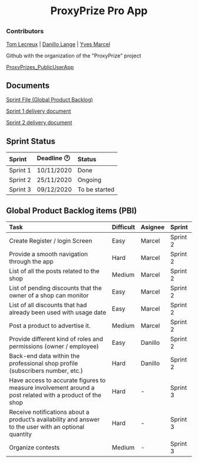 <h1 align="center">
  ProxyPrize Pro App<p>
  
</h1>

### Contributors

[Tom Lecreux](https://github.com/TomRaz7) |
[Danillo Lange](https://github.com/roxdan) | 
[Yves Marcel](https://github.com/Marcel75Git)


Github with the organization of the "ProxyPrize" project

[ProxyPrizes_PublicUserApp](https://github.com/TomRaz7/ProxyPrizes_PublicUserApp)

## Documents 

[Sprint File (Global Product Backlog)](https://docs.google.com/document/d/1ITNbgL-sYImb7OesFLkRM0NnmfYxn0Vx3P2fX3dLdjw/edit#) 

[Sprint 1 delivery document](https://docs.google.com/document/d/102jllO_UXDWyHpwsNhTn4fyqwcMvPCtMYaSrJxBcz7Q/edit)

[Sprint 2 delivery document](https://docs.google.com/document/d/1QP5-kwjhvqv8tU_m11TBCe4a4n_JwUBipDlrbTMkJ3o/edit#)



## Sprint Status

|Sprint | Deadline :clock1: | Status |
|:---------|:------------|:-----|
|Sprint 1  | 10/11/2020 | Done |
|Sprint 2  | 25/11/2020 | Ongoing |
|Sprint 3  | 09/12/2020 | To be started |


## Global Product Backlog items (PBI)

|Task                                 |Difficult |Asignee |Sprint |
|:------------------------------------|:--------|:--------|:--------|
|Create Register / login Screen		  | Easy    | Marcel  | Sprint 2|
|Provide a smooth navigation through the app		  | Hard    | Marcel  | Sprint 2|
|List of all the posts related to the shop		  | Medium    | Marcel  | Sprint 2|
|List of pending discounts that the owner of a shop can monitor		  | Easy    | Marcel | Sprint 2|
|List of all discounts that had already been used with usage date		  | Easy    | Marcel  | Sprint 2|
|Post a product to advertise it.		  | Medium    | Marcel  | Sprint 2|
|Provide different kind of roles and permissions (owner / employee)		  | Easy    | Danillo  | Sprint 2|
|Back-end data within the professional shop profile (subscribers number, etc.)		  | Hard    | Danillo  | Sprint 2|
|Have access to accurate figures to measure involvement around a post related with a product of the shop		  | Hard    | -  | Sprint 3|
|Receive notifications about a product’s availability and answer to the user with an optional quantity	  | Hard    | -  | Sprint 3|
|Organize contests		  | Medium   | -  | Sprint 3|


